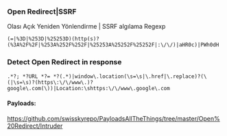 ### Open Redirect|SSRF

Olası Açık Yeniden Yönlendirme | SSRF algılama Regexp

```
(=|%3D|%253D|%25253D)(http(s)?(%3A%2F%2F|%253A%252F%252F|%25253A%25252F%25252F|:\/\/)|aHR0c)|PWh0dH
```

### Detect Open Redirect in response

```
.*?; *?URL *?= *?(.*)|window\.location(\s=\s|\.href|\.replace)?(\(|\s=\s)?(https\:\/\/www\.)?google\.com(\))|Location:\shttps:\/\/www\.google\.com
```
#### Payloads:
https://github.com/swisskyrepo/PayloadsAllTheThings/tree/master/Open%20Redirect/Intruder
